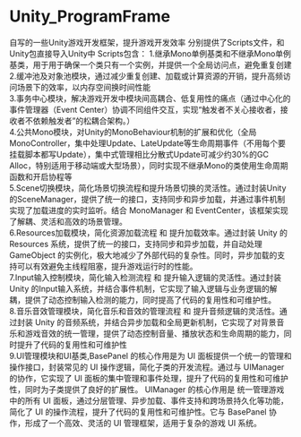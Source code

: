 # Unity_ProgramFrame
自写的一些Unity游戏开发框架，提升游戏开发效率
分别提供了Scripts文件，和Unity包直接导入Unity中
Scripts包含：
1.继承Mono单例基类和不继承Mono单例基类，用于用于确保一个类只有一个实例，并提供一个全局访问点，避免重复创建  
2.缓冲池及对象池模块，通过减少重复创建、加载或计算资源的开销，提升高频访问场景下的效率，以内存空间换时间性能  
3.事务中心模块，解决游戏开发中模块间高耦合、低复用性的痛点（通过中心化的事件管理器（Event Center）协调不同组件交互，实现“触发者不关心接收者，接收者不依赖触发者”的松耦合架构。）  
4.公共Mono模块，对Unity的MonoBehaviour机制的扩展和优化（全局MonoController，集中处理Update、LateUpdate等生命周期事件（不用每个要挂载脚本都写Update），集中式管理相比分散式Update可减少约30%的GC Alloc，特别适用于移动端或大型场景），同时实现不继承Mono的类使用生命周期函数和开启协程等  
5.Scene切换模块，简化场景切换流程和提升场景切换的灵活性。通过封装Unity的SceneManager，提供了统一的接口，支持同步和异步加载，并通过事件机制实现了加载进度的实时监听。结合 MonoManager 和 EventCenter，该框架实现了解耦、灵活和高效的场景管理。  
6.Resources加载模块，简化资源加载流程 和 提升加载效率。通过封装 Unity 的 Resources 系统，提供了统一的接口，支持同步和异步加载，并自动处理 GameObject 的实例化，极大地减少了外部代码的复杂性。同时，异步加载的支持可以有效避免主线程阻塞，提升游戏运行时的性能。  
7.Input输入控制模块，简化输入检测流程 和 提升输入逻辑的灵活性。通过封装 Unity 的Input输入系统，并结合事件机制，它实现了输入逻辑与业务逻辑的解耦，提供了动态控制输入检测的能力，同时提高了代码的复用性和可维护性。  
8.音乐音效管理模块，简化音乐和音效的管理流程 和 提升音频逻辑的灵活性。通过封装 Unity 的音频系统，并结合异步加载和全局更新机制，它实现了对背景音乐和游戏音效的统一管理，提供了动态控制音量、播放状态和生命周期的能力，同时提升了代码的复用性和可维护性  
9.UI管理模块和UI基类,BasePanel 的核心作用是为 UI 面板提供一个统一的管理和操作接口，封装常见的 UI 操作逻辑，简化子类的开发流程。通过与 UIManager 的协作，它实现了 UI 面板的集中管理和事件处理，提升了代码的复用性和可维护性，同时为子类提供了良好的扩展性。 UIManager 的核心作用是 统一管理游戏中的所有 UI 面板，通过分层管理、异步加载、事件支持和跨场景持久化等功能，简化了 UI 的操作流程，提升了代码的复用性和可维护性。它与 BasePanel 协作，形成了一个高效、灵活的 UI 管理框架，适用于复杂的游戏 UI 系统。
